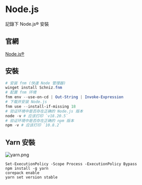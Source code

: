 # Node.js

記錄下 Node.js® 安裝

## 官網
[Node.js®](https://nodejs.org/zh-cn/download/package-manager)

## 安裝

```PowerShell
# 安装 fnm (快速 Node 管理器)
winget install Schniz.fnm
# 配置 fnm 环境
fnm env --use-on-cd | Out-String | Invoke-Expression
# 下载并安装 Node.js
fnm use --install-if-missing 18
# 验证环境中是否存在正确的 Node.js 版本
node -v # 应该打印 `v18.20.5`
# 验证环境中是否存在正确的 npm 版本
npm -v # 应该打印 `10.8.2`
```

## Yarn 安裝

![yarn.png](yarn.png)

```Shell
Set-ExecutionPolicy -Scope Process -ExecutionPolicy Bypass
npm install -g yarn
corepack enable
yarn set version stable
```
